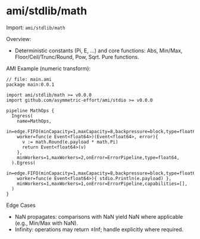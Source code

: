 # ami/stdlib/math

Import: `ami/stdlib/math`

Overview:
- Deterministic constants (Pi, E, …) and core functions: Abs, Min/Max, Floor/Ceil/Trunc/Round, Pow, Sqrt. Pure functions.

AMI Example (numeric transform):

```ami
// file: main.ami
package main:0.0.1

import ami/stdlib/math >= v0.0.0
import github.com/asymmetric-effort/ami/stdio >= v0.0.0

pipeline MathOps {
  Ingress(
    name=MathOps,
    in=edge.FIFO(minCapacity=1,maxCapacity=8,backpressure=block,type=float64),
    worker=func(e Event<float64>)(Event<float64>, error){
      v := math.Round(e.payload * math.Pi)
      return Event<float64>(v)
    },
    minWorkers=1,maxWorkers=2,onError=ErrorPipeline,type=float64,
  ).Egress(
    in=edge.FIFO(minCapacity=1,maxCapacity=8,backpressure=block,type=float64),
    worker=func(e Event<float64>){ stdio.Println(e.payload) },
    minWorkers=1,maxWorkers=1,onError=ErrorPipeline,capabilities=[],
  )
}
```

Edge Cases
- NaN propagates: comparisons with NaN yield NaN where applicable (e.g., Min/Max with NaN).
- Infinity: operations may return ±Inf; handle explicitly where required.
